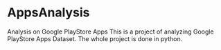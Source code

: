 # AppsAnalysis
Analysis on Google PlayStore Apps
This is a project of analyzing Google PlayStore Apps Dataset.
The whole project is done in python.
